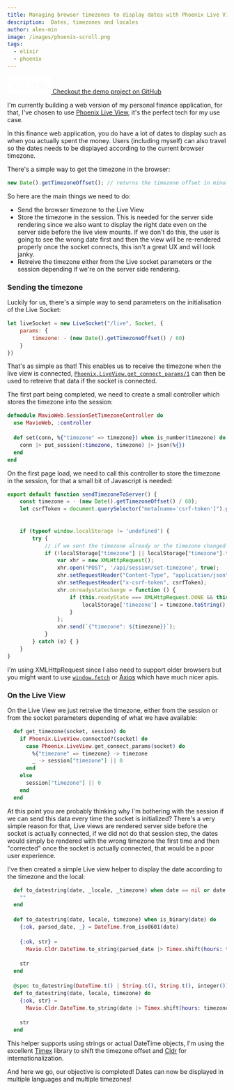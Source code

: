 ```yaml
---
title: Managing browser timezones to display dates with Phoenix Live View
description:  Dates, timezones and locales
author: alex-min
image: /images/phoenix-scroll.png
tags:
  - elixir
  - phoenix
---
```


<a class="github-preview" href="https://github.com/alex-min/phoenix-timezone-demo" target="_blank">
  <img src="/images/github-logo-white.png" alt="Github" width="100">
  <span>Checkout the demo project on GitHub</span>
</a>

I'm currently building a web version of my personal finance application, for that, I've chosen to use [Phoenix Live View](https://github.com/phoenixframework/phoenix_live_view), it's the perfect tech for my use case.

In this finance web application, you do have a lot of dates to display such as when you actually spent the money. Users (including myself) can also travel so the dates needs to be displayed according to the current browser timezone.

There's a simple way to get the timezone in the browser:

```javascript
new Date().getTimezoneOffset(); // returns the timezone offset in minutes
```

So here are the main things we need to do:
  - Send the browser timezone to the Live View
  - Store the timezone in the session. This is needed for the server side rendering since we also want to display the right date even on the server side before the live view mounts. If we don't do this, the user is going to see the wrong date first and then the view will be re-rendered properly once the socket connects, this isn't a great UX and will look janky.
  - Retreive the timezone either from the Live socket parameters or the session depending if we're on the server side rendering. 

### Sending the timezone

Luckily for us, there's a simple way to send parameters on the initialisation of the Live Socket:

```javascript
let liveSocket = new LiveSocket("/live", Socket, {
    params: {
        timezone: - (new Date().getTimezoneOffset() / 60)
    }
})
```

That's as simple as that! This enables us to receive the timezone when the live view is connected, [```Phoenix.LiveView.get_connect_params/1```](https://hexdocs.pm/phoenix_live_view/Phoenix.LiveView.html#get_connect_params/1) can then be used to retreive that data if the socket is connected.

The first part being completed, we need to create a small controller which stores the timezone into the session:

```elixir
defmodule MavioWeb.SessionSetTimezoneController do
  use MavioWeb, :controller

  def set(conn, %{"timezone" => timezone}) when is_number(timezone) do
    conn |> put_session(:timezone, timezone) |> json(%{})
  end
end
```

On the first page load, we need to call this controller to store the timezone in the session, for that a small bit of Javascript is needed:

```javascript
export default function sendTimezoneToServer() {
    const timezone = - (new Date().getTimezoneOffset() / 60);
    let csrfToken = document.querySelector("meta[name='csrf-token']").getAttribute("content")


    if (typeof window.localStorage != 'undefined') {
        try {
            // if we sent the timezone already or the timezone changed since last time we sent
            if (!localStorage["timezone"] || localStorage["timezone"].toString() != timezone.toString()) {
                var xhr = new XMLHttpRequest();
                xhr.open("POST", '/api/session/set-timezone', true);
                xhr.setRequestHeader("Content-Type", "application/json");
                xhr.setRequestHeader("x-csrf-token", csrfToken);
                xhr.onreadystatechange = function () {
                    if (this.readyState === XMLHttpRequest.DONE && this.status === 200) {
                        localStorage['timezone'] = timezone.toString();
                    }
                };
                xhr.send(`{"timezone": ${timezone}}`);
            }
        } catch (e) { }
    }
}
```

I'm using XMLHttpRequest since I also need to support older browsers but you might want to use [```window.fetch```](https://developer.mozilla.org/en-US/docs/Web/API/Fetch_API) or [Axios](https://www.npmjs.com/package/axios) which have much nicer apis.

### On the Live View

On the Live View we just retreive the timezone, either from the session or from the socket parameters depending of what we have available:

```elixir
  def get_timezone(socket, session) do
    if Phoenix.LiveView.connected?(socket) do
      case Phoenix.LiveView.get_connect_params(socket) do
        %{"timezone" => timezone} -> timezone
        _ -> session["timezone"] || 0
      end
    else
      session["timezone"] || 0
    end
  end
```

At this point you are probably thinking why I'm bothering with the session if we can send this data every time the socket is initialized? There's a very simple reason for that, Live views are rendered server side before the socket is actually connected, if we did not do that session step, the dates would simply be rendered with the wrong timezone the first time and then "corrected" once the socket is actually connected, that would be a poor user experience.


I've then created a simple Live view helper to display the date according to the timezone and the local:

```elixir
  def to_datestring(date, _locale, _timezone) when date == nil or date == "" do
    ""
  end

  def to_datestring(date, locale, timezone) when is_binary(date) do
    {:ok, parsed_date, _} = DateTime.from_iso8601(date)

    {:ok, str} =
      Mavio.Cldr.DateTime.to_string(parsed_date |> Timex.shift(hours: timezone), locale: locale)

    str
  end

  @spec to_datestring(DateTime.t() | String.t(), String.t(), integer()) :: String.t()
  def to_datestring(date, locale, timezone) do
    {:ok, str} =
      Mavio.Cldr.DateTime.to_string(date |> Timex.shift(hours: timezone), locale: locale)

    str
  end
```

This helper supports using strings or actual DateTime objects, I'm using the excellent [Timex](https://hexdocs.pm/timex/Timex.html) library to shift the timezone offset and [Cldr](https://github.com/elixir-cldr/cldr) for internationalization.

And here we go, our objective is completed! Dates can now be displayed in multiple languages and multiple timezones!